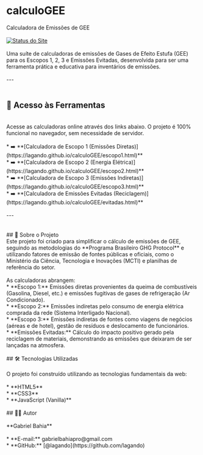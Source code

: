 # calculoGEE
Calculadora de Emissões de GEE<br>
<br>
[![Status do Site](https://github.com/lagando/calculoGEE/actions/workflows/pages/pages-build-deployment/badge.svg)](https://lagando.github.io/calculoGEE/escopo1.html)<br>
<br>
Uma suíte de calculadoras de emissões de Gases de Efeito Estufa (GEE) para os Escopos 1, 2, 3 e Emissões Evitadas, desenvolvida para ser uma ferramenta prática e educativa para inventários de emissões.<br>
<br>
---<br>
<br>
## 🚀 Acesso às Ferramentas<br>
<br>
Acesse as calculadoras online através dos links abaixo. O projeto é 100% funcional no navegador, sem necessidade de servidor.<br>
<br>
* ➡️ **[Calculadora de Escopo 1 (Emissões Diretas)](https://lagando.github.io/calculoGEE/escopo1.html)**<br>
* ➡️ **[Calculadora de Escopo 2 (Energia Elétrica)](https://lagando.github.io/calculoGEE/escopo2.html)**<br>
* ➡️ **[Calculadora de Escopo 3 (Emissões Indiretas)](https://lagando.github.io/calculoGEE/escopo3.html)**<br>
* ➡️ **[Calculadora de Emissões Evitadas (Reciclagem)](https://lagando.github.io/calculoGEE/evitadas.html)**<br>
<br>
---<br>
<br>
<br>## 📖 Sobre o Projeto
<br>
Este projeto foi criado para simplificar o cálculo de emissões de GEE, seguindo as metodologias do **Programa Brasileiro GHG Protocol** e utilizando fatores de emissão de fontes públicas e oficiais, como o Ministério da Ciência, Tecnologia e Inovações (MCTI) e planilhas de referência do setor.
<br><br>
As calculadoras abrangem:<br>
* **Escopo 1:** Emissões diretas provenientes da queima de combustíveis (Gasolina, Diesel, etc.) e emissões fugitivas de gases de refrigeração (Ar Condicionado).<br>
* **Escopo 2:** Emissões indiretas pelo consumo de energia elétrica comprada da rede (Sistema Interligado Nacional).<br>
* **Escopo 3:** Emissões indiretas de fontes como viagens de negócios (aéreas e de hotel), gestão de resíduos e deslocamento de funcionários.<br>
* **Emissões Evitadas:** Cálculo do impacto positivo gerado pela reciclagem de materiais, demonstrando as emissões que deixaram de ser lançadas na atmosfera.<br>
<br>
## 🛠️ Tecnologias Utilizadas<br>
<br>
O projeto foi construído utilizando as tecnologias fundamentais da web:<br>
<br>
* **HTML5**<br>
* **CSS3**<br>
* **JavaScript (Vanilla)**<br>
<br>
## 👨‍💻 Autor<br>
<br>
**Gabriel Bahia**<br>
<br>
* **E-mail:** gabrielbahiapro@gmail.com<br>
* **GitHub:** [@lagando](https://github.com/lagando)<br>

